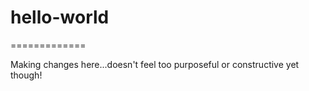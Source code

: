 # hello-world
=============

Making changes here...doesn't feel too purposeful or constructive yet though!

